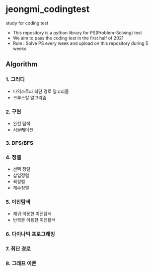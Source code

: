 # jeongmi_codingtest
study for coding test

- This repository is a python library for PS(Problem-Solving) test
- We aim to pass the coding test in the first half of 2021
- Rule : Solve PS every week and upload on this repository during 5 weeks

## Algorithm
### 1. 그리디
- 다익스트라 최단 경로 알고리즘
- 크루스칼 알고리즘
### 2. 구현
- 완전 탐색
- 시뮬레이션
### 3. DFS/BFS
### 4. 정렬
- 선택 정렬
- 삽입정렬
- 퀵정렬
- 계수정렬
### 5. 이진탐색
- 재귀 이용한 이진탐색
- 반복문 이용한 이진탐색
### 6. 다이나믹 프로그래밍
### 7. 최단 경로
### 8. 그래프 이론
